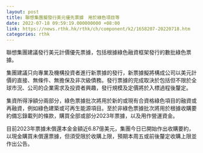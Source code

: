 ```yaml
---
layout: post
title: 聯想集團擬發行美元優先票據　用於綠色項目等
date: 2022-07-18 09:59:19.000000000 +08:00
link: https://news.rthk.hk/rthk/ch/component/k2/1658207-20220718.htm
categories: rthk
---
```


聯想集團建議發行美元計價優先票據，包括根據綠色融資框架發行的數批綠色票據。

集團建議只向專業及機構投資者進行新票據的發行，新票據擬將構成公司以美元計價的直接、無條件、無擔保及非次級債務。發行票據的完成取決於包括但不限於全球市況、公司的企業需求及投資者興趣，發行規模及定價將於入標過程後釐定。

集資所得淨額分兩部分，綠色票據批次將用於新的或現有合資格綠色項目的融資或再融資，例如綠色建築或可再生能源項目。至於非綠色票據批次將用於根據收購要約備忘錄載列的條款，購買全部或部分2023年票據，以及用作營運資金。

目前2023年票據未償還本金金額近6.87億美元，集團今日已開始作出收購要約，以現金購買未償還票據，但須受限於收購上限，預期本周五或前後釐定收購上限並作出公告。
